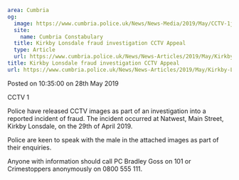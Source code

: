 ```yaml
area: Cumbria
og:
  image: https://www.cumbria.police.uk/News/News-Media/2019/May/CCTV-1jpg.jpg
  site:
    name: Cumbria Constabulary
  title: Kirkby Lonsdale fraud investigation CCTV Appeal
  type: Article
  url: https://www.cumbria.police.uk/News/News-Articles/2019/May/Kirkby-Lonsdale-fraud-investigation-CCTV-Appeal.aspx
title: Kirkby Lonsdale fraud investigation CCTV Appeal
url: https://www.cumbria.police.uk/News/News-Articles/2019/May/Kirkby-Lonsdale-fraud-investigation-CCTV-Appeal.aspx
```

Posted on 10:35:00 on 28th May 2019

CCTV 1

Police have released CCTV images as part of an investigation into a reported incident of fraud. The incident occurred at Natwest, Main Street, Kirkby Lonsdale, on the 29th of April 2019.

Police are keen to speak with the male in the attached images as part of their enquiries.

Anyone with information should call PC Bradley Goss on 101 or Crimestoppers anonymously on 0800 555 111.
